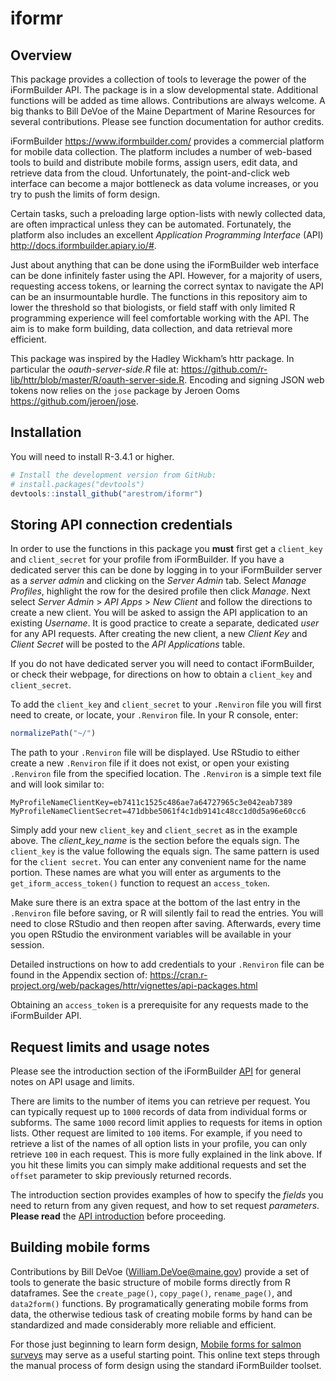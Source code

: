 
# iformr

## Overview

This package provides a collection of tools to leverage the power of the
iFormBuilder API. The package is in a slow developmental state.
Additional functions will be added as time allows. Contributions are
always welcome. A big thanks to Bill DeVoe of the Maine Department of
Marine Resources for several contributions. Please see function
documentation for author credits.

iFormBuilder <https://www.iformbuilder.com/> provides a commercial
platform for mobile data collection. The platform includes a number of
web-based tools to build and distribute mobile forms, assign users, edit
data, and retrieve data from the cloud. Unfortunately, the
point-and-click web interface can become a major bottleneck as data
volume increases, or you try to push the limits of form design.

Certain tasks, such a preloading large option-lists with newly collected
data, are often impractical unless they can be automated. Fortunately,
the platform also includes an excellent *Application Programming
Interface* (API) <http://docs.iformbuilder.apiary.io/#>.

Just about anything that can be done using the iFormBuilder web
interface can be done infinitely faster using the API. However, for a
majority of users, requesting access tokens, or learning the correct
syntax to navigate the API can be an insurmountable hurdle. The
functions in this repository aim to lower the threshold so that
biologists, or field staff with only limited R programming experience
will feel comfortable working with the API. The aim is to make form
building, data collection, and data retrieval more efficient.

This package was inspired by the Hadley Wickham’s httr package. In
particular the *oauth-server-side.R* file at:
<https://github.com/r-lib/httr/blob/master/R/oauth-server-side.R>.
Encoding and signing JSON web tokens now relies on the `jose` package by
Jeroen Ooms <https://github.com/jeroen/jose>.

## Installation

You will need to install R-3.4.1 or higher.

``` r
# Install the development version from GitHub:
# install.packages("devtools")
devtools::install_github("arestrom/iformr")
```

## Storing API connection credentials

In order to use the functions in this package you **must** first get a
`client_key` and `client_secret` for your profile from iFormBuilder. If
you have a dedicated server this can be done by logging in to your
iFormBuilder server as a *server admin* and clicking on the *Server
Admin* tab. Select *Manage Profiles*, highlight the row for the desired
profile then click *Manage*. Next select *Server Admin* \> *API Apps* \>
*New Client* and follow the directions to create a new client. You will
be asked to assign the API application to an existing *Username*. It is
good practice to create a separate, dedicated *user* for any API
requests. After creating the new client, a new *Client Key* and *Client
Secret* will be posted to the *API Applications* table.

If you do not have dedicated server you will need to contact
iFormBuilder, or check their webpage, for directions on how to obtain a
`client_key` and `client_secret`.

To add the `client_key` and `client_secret` to your `.Renviron` file you
will first need to create, or locate, your `.Renviron` file. In your R
console, enter:

``` r
normalizePath("~/")
```

The path to your `.Renviron` file will be displayed. Use RStudio to
either create a new `.Renviron` file if it does not exist, or open your
existing `.Renviron` file from the specified location. The `.Renviron`
is a simple text file and will look similar to:

    MyProfileNameClientKey=eb7411c1525c486ae7a64727965c3e042eab7389
    MyProfileNameClientSecret=471dbbe5061f4c1db9141c48cc1d0d5a96e60cc6

Simply add your new `client_key` and `client_secret` as in the example
above. The *client\_key\_name* is the section before the equals sign.
The `client_key` is the value following the equals sign. The same
pattern is used for the `client secret`. You can enter any convenient
name for the name portion. These names are what you will enter as
arguments to the `get_iform_access_token()` function to request an
`access_token`.

Make sure there is an extra space at the bottom of the last entry in the
`.Renviron` file before saving, or R will silently fail to read the
entries. You will need to close RStudio and then reopen after saving.
Afterwards, every time you open RStudio the environment variables will
be available in your session.

Detailed instructions on how to add credentials to your `.Renviron` file
can be found in the Appendix section of:
<https://cran.r-project.org/web/packages/httr/vignettes/api-packages.html>

Obtaining an `access_token` is a prerequisite for any requests made to
the iFormBuilder API.

## Request limits and usage notes

Please see the introduction section of the iFormBuilder
[API](http://docs.iformbuilder.apiary.io/#reference/user-resource/user)
for general notes on API usage and limits.

There are limits to the number of items you can retrieve per request.
You can typically request up to `1000` records of data from individual
forms or subforms. The same `1000` record limit applies to requests for
items in option lists. Other request are limited to `100` items. For
example, if you need to retrieve a list of the names of all option lists
in your profile, you can only retrieve `100` in each request. This is
more fully explained in the link above. If you hit these limits you can
simply make additional requests and set the `offset` parameter to skip
previously returned records.

The introduction section provides examples of how to specify the
*fields* you need to return from any given request, and how to set
request *parameters*. **Please read** the [API
introduction](http://docs.iformbuilder.apiary.io/#reference/user-resource/user)
before proceeding.

## Building mobile forms

Contributions by Bill DeVoe (<William.DeVoe@maine.gov>) provide a set of
tools to generate the basic structure of mobile forms directly from R
dataframes. See the `create_page()`, `copy_page()`, `rename_page()`, and
`data2form()` functions. By programatically generating mobile forms from
data, the otherwise tedious task of creating mobile forms by hand can be
standardized and made considerably more reliable and efficient.

For those just beginning to learn form design, [Mobile forms for salmon
surveys](https://arestrom.github.io/mf4ss/) may serve as a useful
starting point. This online text steps through the manual process of
form design using the standard iFormBuilder toolset.
